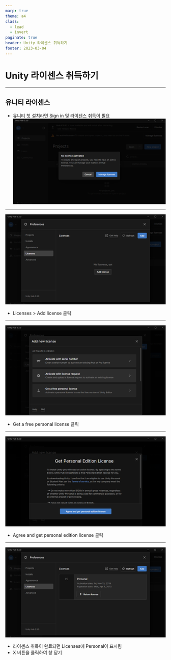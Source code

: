```yaml
---
marp: true
theme: a4
class:
  - lead
  - invert
paginate: true
header: Unity 라이센스 취득하기
footer: 2023-03-04
---
```


# Unity 라이센스 취득하기

---

## 유니티 라이센스
* 유니티 첫 설치라면 Sign in 및 라이센스 취득이 필요
![bg right w:600](../../Marp_images/Unity3d/Unity_license1.png)

---

![bg right w:600](../../Marp_images/Unity3d/Unity_license2.png)
* Licenses > Add license 클릭

---

![bg right w:600](../../Marp_images/Unity3d/Unity_license3.png)
* Get a free personal license 클릭

---

![bg right w:600](../../Marp_images/Unity3d/Unity_license4.png)
* Agree and get personal edition license 클릭

---

![bg right w:600](../../Marp_images/Unity3d/Unity_license5.png)
* 라이센스 취득이 완료되면 Licenses에 Personal이 표시됨
* X 버튼을 클릭하여 창 닫기